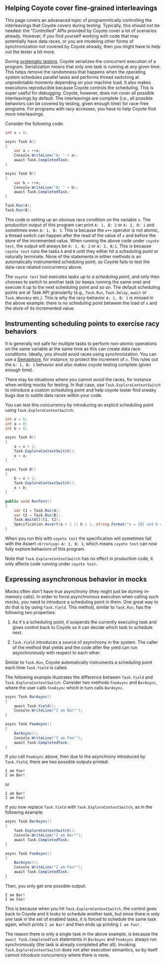 ## Helping Coyote cover fine-grained interleavings

This page covers an advanaced topic of programmtically controlling the interleavings that Coyote
covers during testing. Typically, this should not be needed: the "Controlled" APIs provided by
Coyote cover a lot of scenarios already. However, if you find yourself working with code that may
potentially have data races, or you are modeling other forms of synchronization not covered by
Coyote already, then you might have to help out the tester a bit more.

During [systematic testing](../../core/systematic-testing.md), Coyote serializes the concurrent
execution of a program. Serialization means that only one task is running at any given time. This
helps remove the randomness that happens when the operating system schedules parallel tasks and
performs thread switching at unpredictable moments depending on your machine load. It also makes
executions reproducible because Coyote controls the scheduling. This is super useful for debugging.
Coyote, however, does not cover all possible interleavings by default. The interleavings are
complete (i.e., all possible behaviors can be covered by testing, given enough time) for race-free
programs. For programs with racy accesses, you have to help Coyote find more interleavings.

Consider the following code:

```c#
int x = 0;

async Task A()
{
    var a = ++x;
    Console.WriteLine("A: " + a);
    await Task.CompletedTask;
}

async Task B()
{
    var b = ++x;
    Console.WriteLine("B: " + b);
    await Task.CompletedTask;
}

Task.Run(A);
Task.Run(B);
```

This code is setting up an obvious race condition on the variable `x`.  The production output of
this program can print `A: 1, B: 2` or `A: 2, B: 1` and sometimes even `A: 1, B: 1`.  This is
because the `x++` operator is not atomic, a thread switch can happen after the read of the value of
`x` and before the store of the incremented value.  When running the above code under `coyote test`,
the output will always be `A: 1, B: 2` or `A: 2, B:1`.  This is because `coyote test` runs the tasks
`A` and `B` until they either hit a _scheduling point_ or naturally terminate. None of the
statements in either methods is an automatically instrumented scheduling point, so Coyote fails to
test the data-race related concurrency above.

The `coyote test` tool executes tasks up to a _scheduling point_, and only then chooses to switch to
another task (or keeps running the same one) and execute it up to the next scheduling point and so
on. The default scheduling points are at Task API granularity (e.g., `Task.Run`, `Task.Delay`,
`await` or `Task.WhenAny` etc.). This is why the racy-behavior `A: 1, B: 1` is missed in the above
example: there is no scheduling point between the load of `x` and the store of its incremented
value.

## Instrumenting scheduling points to exercise racy behaviors

It is generally not safe for multiple tasks to perform non-atomic operations on the same variable at
the same time as this can create data race conditions. Ideally, you should avoid races using
synchronization. You can use a [Semaphore](semaphore.md), for instance, to protect the increment of
`x`. This rules out the `A: 1, B: 1` behavior and also makes coyote testing complete (given enough
time).

There may be situations where you cannot avoid the races, for instance when writing mocks for
testing. In that case, use `Task.ExploreContextSwitch` to introduce a custom scheduling point and
help coyote tester find sneaky bugs due to subtle data races within your code.

You can test this concurrency by introducing an explicit scheduling point using
`Task.ExploreContextSwitch`:

```c#
int x = 0;
int a = 0;
int b = 0;

async Task A()
{
    a = x + 1;
    Task.ExploreContextSwitch();
    x = a;
}

async Task B()
{
    b = x + 1;
    Task.ExploreContextSwitch();
    x = b;
}

public void RunTest()
{
    var t1 = Task.Run(A);
    var t2 = Task.Run(B);
    Task.WaitAll(t1, t2);
    Specification.Assert(a > 1 || b > 1, string.Format("a = {0} and b = {1}", a, b));
}
```

When you run this with `coyote test` the specification will sometimes fail with the Assert
`<ErrorLog> A: 1, B: 1`, which means `coyote test` can now fully explore behaviors of this program.

Note that `Task.ExploreContextSwitch` has no effect in production code, it only affects code running
under `coyote test`.

## Expressing asynchronous behavior in mocks

Mocks often don't have true asynchrony (they might just be dummy in-memory calls). In order to force
asynchronous execution when calling such mocks, you need to introduce a scheduling point in them.
One great way to do that is by using `Task.Yield`. This method, similar to `Task.Run`, has the
following two properties:

  1) As it's a scheduling point, it suspends the currently executing task and gives control back to
     Coyote so it can decide which task to schedule next.

  2) `Task.Yield` introduces a source of asynchrony in the system. The caller of the method that
     yields and the code after the yield can run asynchronously with respect to each other.

Similar to `Task.Run`, Coyote automatically instruments a scheduling point each time `Task.Yield` is
called.

The following example illustrates the difference between `Task.Yield` and
`Task.ExploreContextSwitch`. Consider two methods `FooAsync` and `BarAsync`, where the user calls
`FooAsync` which in turn calls `BarAsync`.

```c#
async Task BarAsync()
{
    await Task.Yield();
    Console.WriteLine("I am Bar!");
}

async Task FooAsync()
{
    BarAsync();
    Console.WriteLine("I am Foo!");
    await Task.CompletedTask;
}
```

If you call `FooAsync` above, then due to the asynchrony introduced by `Task.Yield`, there are two
possible outputs printed:

```plain
I am Foo!
I am Bar!
```

or

```plain
I am Bar!
I am Foo!
```

If you now replace `Task.Yield` with `Task.ExploreContextSwitch`, as in the following example:

```c#
async Task BarAsync()
{
    Task.ExploreContextSwitch();
    Console.WriteLine("I am Bar!");
    await Task.CompletedTask;
}

async Task FooAsync()
{
    BarAsync();
    Console.WriteLine("I am Foo!");
    await Task.CompletedTask;
}
```

Then, you only get one possible output:

```plain
I am Bar!
I am Foo!
```

This is because when you hit `Task.ExploreContextSwitch`, the control goes back to Coyote and it
looks to schedule another task, but since there is only _one_ task in the set of enabled tasks, it
is forced to schedule the same task again, which prints `I am Bar!` and then ends up printing `I am
Foo!`.

The reason there is only a single task in the above example, is because the `await
Task.CompletedTask` statements in `BarAsync` and `FooAsync` always run synchronously (the task is
already completed after all). Invoking `Task.ExploreContextSwitch` does not alter execution
semantics, so by itself cannot introduce concurrency where there is none.
